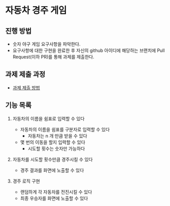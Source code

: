 # 자동차 경주 게임

## 진행 방법

* 숫자 야구 게임 요구사항을 파악한다.
* 요구사항에 대한 구현을 완료한 후 자신의 github 아이디에 해당하는 브랜치에 Pull Request(이하 PR)를 통해 과제를 제출한다.

## 과제 제출 과정

* [과제 제출 방법](https://github.com/next-step/nextstep-docs/tree/master/precourse)

## 기능 목록

1. 자동차의 이름을 쉼표로 입력할 수 있다
    - 자동차의 이름을 쉼표를 구분자로 입력할 수 있다
        - 자동차는 n 개 만큼 받을 수 있다
    - 몇 번의 이동을 할지 입력할 수 있다
        - 시도할 횟수는 숫자만 가능하다

2. 자동차를 시도할 횟수만큼 경주시킬 수 있다
    - 경주 결과를 화면에 노출할 수 있다

3. 경주 로직 구현
    - 랜덤하게 각 자동차를 전진시킬 수 있다
    - 최종 우승자를 화면에 노출할 수 있다
